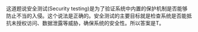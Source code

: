 这道题说安全测试(Security testing)是为了验证系统中内置的保护机制是否能够防止不当的入侵。这个说法是正确的。安全测试的主要目标就是检查系统是否能抵抗未授权访问、数据泄露等威胁，确保系统的安全性。所以答案是T。